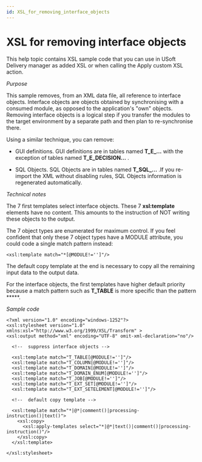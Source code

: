 ```yaml
---
id: XSL_for_removing_interface_objects
---
```


# XSL for removing interface objects

This help topic contains XSL sample code that you can use in USoft Delivery manager as added XSL or when calling the Apply custom XSL action.

*Purpose*

This sample removes, from an XML data file, all reference to interface objects. Interface objects are objects obtained by synchronising with a consumed module, as opposed to the application's "own" objects. Removing interface objects is a logical step if you transfer the modules to the target environment by a separate path and then plan to re-synchronise there.

Using a similar technique, you can remove:

- GUI definitions. GUI definitions are in tables named **T_E_...** with the exception of tables named **T_E_DECISION...** . 

- SQL Objects. SQL Objects are in tables named **T_SQL_...** .If you re-import the XML without disabling rules, SQL Objects information is regenerated automatically.

*Technical notes*

The 7 first templates select interface objects. These 7 **xsl:template** elements have no content. This amounts to the instruction of NOT writing these objects to the output.

The 7 object types are enumerated for maximum control. If you feel confident that only these 7 object types have a MODULE attribute, you could code a single match pattern instead:

```
<xsl:template match="*[@MODULE!='']"/>
```

The default copy template at the end is necessary to copy all the remaining input data to the output data.

For the interface objects, the first templates have higher default priority because a match pattern such as **T_TABLE** is more specific than the pattern *****.

*Sample code*

```language-xml
<?xml version="1.0" encoding="windows-1252"?>
<xsl:stylesheet version="1.0" xmlns:xsl="http://www.w3.org/1999/XSL/Transform" >
<xsl:output method="xml" encoding="UTF-8" omit-xml-declaration="no"/>

  <!--  suppress interface objects -->

  <xsl:template match="T_TABLE[@MODULE!='']"/>
  <xsl:template match="T_COLUMN[@MODULE!='']"/>
  <xsl:template match="T_DOMAIN[@MODULE!='']"/>
  <xsl:template match="T_DOMAIN_ENUM[@MODULE!='']"/>
  <xsl:template match="T_JOB[@MODULE!='']"/>
  <xsl:template match="T_EXT_SET[@MODULE!='']"/>
  <xsl:template match="T_EXT_SETELEMENT[@MODULE!='']"/>

  <!--  default copy template -->

  <xsl:template match="*|@*|comment()|processing-instruction()|text()">
    <xsl:copy>
      <xsl:apply-templates select="*|@*|text()|comment()|processing-instruction()"/>
    </xsl:copy>
  </xsl:template>

</xsl:stylesheet>
```

 